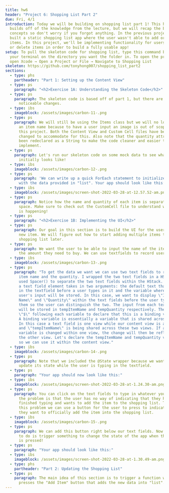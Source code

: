 ```yaml
---
title: hw6
header: "Project 6: Shopping List Part 2"
due: Fri, 4/1
introduction: Today we will be building on shopping list part 1! This homework
  builds off of the knowledge from the lecture, but we will recap the basic
  concepts so don't worry if you forgot anything. In the previous project we
  built a static shopping list app where the user wasn't able to add or delete
  items. In this project, we'll be implementing functionality for users to add
  or delete items in order to build a fully usable app!
setup: To pull the skeleton code for shopping list, type this command below into
  your terminal on the directory you want the folder in. To open the project,
  open Xcode → Open a Project or File → Navigate to Shopping List
skeleton: https://github.com/tonyhong007/shopping_list_part2
sections:
  - type: phs
    partheader: "Part 1: Setting up the Content View"
  - type: ps
    paragraph: "<h2>Exercise 1A: Understanding the Skeleton Code</h2>"
  - type: ps
    paragraph: The skeleton code is based off of part 1, but there are a few
      noticeable changes.
  - type: ibs
    imageblock: /assets/images/carbon-11-.png
  - type: ps
    paragraph: We will still be using the Items class but we will no longer be using
      an item name because to have a user input an image is out of scope for
      this project. Both the Content View and Custom Cell files have been
      changed to accommodate for this. Also note that the quantity attribute has
      been redeclared as a String to make the code cleaner and easier to
      implement.
  - type: ps
    paragraph: Let's run our skeleton code on some mock data to see what our app
      initially looks like!
  - type: ibs
    imageblock: /assets/images/carbon-12-.png
  - type: ps
    paragraph: 'We can write up a quick ForEach statement to initialize custom cells
      with the data provided in "list". Your app should look like this:'
  - type: ibs
    imageblock: /assets/images/screen-shot-2022-03-28-at-12.57.52-am.png
  - type: ps
    paragraph: Notice how the name and quantity of each item is separated by empty
      space. Make sure to check out the CustomCell file to understand why this
      is happening!
  - type: ps
    paragraph: "<h2>Exercise 1B: Implementing the UI</h2>"
  - type: ps
    paragraph: Our goal in this section is to build the UI for the user to input a
      new item. We will figure out how to start adding multiple items to the
      shopping list later.
  - type: ps
    paragraph: We want the user to be able to input the name of the item and also
      the amount they need to buy. We can use textfields to record user input.
  - type: ibs
    imageblock: /assets/images/carbon-13-.png
  - type: ps
    paragraph: "To get the data we want we can use two text fields to retrieve the
      item name and the quantity. I wrapped the two text fields in a HStack and
      used Spacer() to separate the two text fields within the HStack. Note that
      a text field element takes in two arguments: the default text that appears
      in the textfield before a user types in it and the variable where the
      user's input will be stored. In this case, we want to display \"Item
      Name\" and \"Quantity\" within the text fields before the user types into
      them so the user can distinguish the two. The input from each text field
      will be stored in tempItemName and tempQuantity respectively. There is a
      \"$\" following each variable to declare that this is a binding variable.
      A binding variable is essentially a variable that is shared across views.
      In this case a text field is one view while our content view is another
      and \"tempItemName\" is being shared across these two views. If a binding
      variable is changed within one view, the change will then be reflected in
      the other view. Let's declare the tempItemName and tempQuantity variables
      so we can use it within the content view."
  - type: ibs
    imageblock: /assets/images/carbon-14-.png
  - type: ps
    paragraph: Note that we included the @State wrapper because we want the app to
      update its state while the user is typing in the textfield.
  - type: ps
    paragraph: "Your app should now look like this:"
  - type: ibs
    imageblock: /assets/images/screen-shot-2022-03-28-at-1.24.30-am.png
  - type: ps
    paragraph: You can click on the text fields to type in whatever you want. Now
      the problem is that the user has no way of indicating that they have
      finished typing and wants to add the item to the shopping list. To solve
      this problem we can use a button for the user to press to indicate that
      they want to officially add the item into the shopping list.
  - type: ibs
    imageblock: /assets/images/carbon-15-.png
  - type: ps
    paragraph: We can add this button right below our text fields. Now all we have
      to do is trigger something to change the state of the app when the button
      is pressed!
  - type: ps
    paragraph: "Your app should look like this:"
  - type: ibs
    imageblock: /assets/images/screen-shot-2022-03-28-at-1.30.49-am.png
  - type: phs
    partheader: "Part 2: Updating the Shopping List"
  - type: ps
    paragraph: The main idea of this section is to trigger a function when the user
      presses the "Add Item" button that adds the new data into "list". We
---
```

